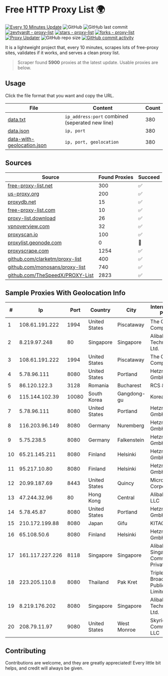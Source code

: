 
# Free HTTP Proxy List 🌍

[![Every 10 Minutes Update](https://github.com/mertguvencli/http-proxy-list/actions/workflows/main.yml/badge.svg?branch=main)](https://github.com/mertguvencli/http-proxy-list/actions/workflows/main.yml)
![GitHub](https://img.shields.io/github/license/mertguvencli/http-proxy-list)
![GitHub last commit](https://img.shields.io/github/last-commit/mertguvencli/http-proxy-list)
[![zevtyardt - proxy-list](https://img.shields.io/static/v1?label=zevtyardt&message=proxy-list&color=blue&logo=github)](https://github.com/zevtyardt/proxy-list "Go to GitHub repo")
[![stars - proxy-list](https://img.shields.io/github/stars/zevtyardt/proxy-list?style=social)](https://github.com/zevtyardt/proxy-list)
[![forks - proxy-list](https://img.shields.io/github/forks/zevtyardt/proxy-list?style=social)](https://github.com/zevtyardt/proxy-list)
[![Proxy Updater](https://github.com/zevtyardt/proxy-list/workflows/Proxy%20Updater/badge.svg)](https://github.com/zevtyardt/proxy-list/actions?query=workflow:"Proxy+Updater")
![GitHub repo size](https://img.shields.io/github/repo-size/zevtyardt/proxy-list)
[![GitHub commit activity](https://img.shields.io/github/commit-activity/m/zevtyardt/proxy-list?logo=commits)](https://github.com/zevtyardt/proxy-list/commits/main)

It is a lightweight project that, every 10 minutes, scrapes lots of free-proxy sites, validates if it works, and serves a clean proxy list.

> Scraper found **5900** proxies at the latest update. Usable proxies are below.

## Usage

Click the file format that you want and copy the URL.

|File|Content|Count|
|----|-------|-----|
|[data.txt](https://raw.githubusercontent.com/mertguvencli/http-proxy-list/main/proxy-list/data.txt)|`ip_address:port` combined (seperated new line)|380|
|[data.json](https://raw.githubusercontent.com/mertguvencli/http-proxy-list/main/proxy-list/data.json)|`ip, port`|380|
|[data-with-geolocation.json](https://raw.githubusercontent.com/mertguvencli/http-proxy-list/main/proxy-list/data-with-geolocation.json)|`ip, port, geolocation`|380|

## Sources

|Source|Found Proxies|Succeed|
|------|-------------|-------|
|[free-proxy-list.net](https://free-proxy-list.net)|300|✅|
|[us-proxy.org](https://www.us-proxy.org)|200|✅|
|[proxydb.net](http://proxydb.net)|15|✅|
|[free-proxy-list.com](https://free-proxy-list.com/?page=&port=&type%5B%5D=http&type%5B%5D=https&up_time=0&search=Search)|10|✅|
|[proxy-list.download](https://www.proxy-list.download/HTTP)|26|✅|
|[vpnoverview.com](https://vpnoverview.com/privacy/anonymous-browsing/free-proxy-servers)|32|✅|
|[proxyscan.io](https://www.proxyscan.io)|100|✅|
|[proxylist.geonode.com](https://proxylist.geonode.com/api/proxy-list?limit=300&page=1&sort_by=lastChecked&sort_type=desc&protocols=http,https)|0|🚫|
|[proxyscrape.com](https://api.proxyscrape.com/v2/?request=displayproxies&protocol=http&timeout=10000&country=all&ssl=all&anonymity=all)|1254|✅|
|[github.com/clarketm/proxy-list](https://raw.githubusercontent.com/clarketm/proxy-list/master/proxy-list-raw.txt)|400|✅|
|[github.com/monosans/proxy-list](https://raw.githubusercontent.com/monosans/proxy-list/main/proxies/http.txt)|740|✅|
|[github.com/TheSpeedX/PROXY-List](https://raw.githubusercontent.com/TheSpeedX/PROXY-List/master/http.txt)|2823|✅|


## Sample Proxies With Geolocation Info

|#|Ip|Port|Country|City|Internet Service Provider|
|-|--|----|-------|----|-------------------------|
|1|108.61.191.222|1994|United States|Piscataway|The Constant Company|
|2|8.219.97.248|80|Singapore|Singapore|Alibaba (US) Technology Co., Ltd.|
|3|108.61.191.222|1994|United States|Piscataway|The Constant Company|
|4|5.78.96.111|8080|United States|Portland|Hetzner Online GmbH|
|5|86.120.122.3|3128|Romania|Bucharest|RCS & RDS|
|6|115.144.102.39|10080|South Korea|Gangdong-gu|Korea Telecom|
|7|5.78.96.111|8080|United States|Portland|Hetzner Online GmbH|
|8|116.203.96.149|8080|Germany|Nuremberg|Hetzner Online GmbH|
|9|5.75.238.5|8080|Germany|Falkenstein|Hetzner Online GmbH|
|10|65.21.145.211|8080|Finland|Helsinki|Hetzner Online GmbH|
|11|95.217.10.80|8080|Finland|Helsinki|Hetzner Online GmbH|
|12|20.99.187.69|8443|United States|Quincy|Microsoft Corporation|
|13|47.244.32.96|80|Hong Kong|Central|Alibaba.com LLC|
|14|5.78.45.87|8080|United States|Portland|Hetzner Online GmbH|
|15|210.172.199.88|8080|Japan|Gifu|KITAGATA|
|16|65.108.50.6|8080|Finland|Helsinki|Hetzner Online GmbH|
|17|161.117.227.226|8118|Singapore|Singapore|Alibaba.com Singapore E-Commerce Private Limited|
|18|223.205.110.8|8080|Thailand|Pak Kret|Triple T Broadband Public Company Limited|
|19|8.219.176.202|8080|Singapore|Singapore|Alibaba (US) Technology Co., Ltd.|
|20|208.79.11.97|9080|United States|West Monroe|Skyrider Communications LLC|



## Contributing

Contributions are welcome, and they are greatly appreciated! Every
little bit helps, and credit will always be given.

